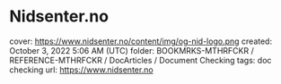 # Nidsenter.no

cover: https://www.nidsenter.no/content/img/og-nid-logo.png
created: October 3, 2022 5:06 AM (UTC)
folder: BOOKMRKS-MTHRFCKR / REFERENCE-MTHRFCKR / DocArticles / Document Checking
tags: doc checking
url: https://www.nidsenter.no